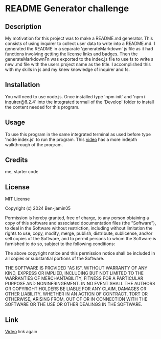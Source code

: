 # README Generator challenge

## Description

My motivation for this project was to make a README.md generator. This consists of using inquirer to collect user data to write into a README.md. I generated the README in a separate 'generateMarkdown' js file as it had functions involving getting the license links and badges. Then the generateMarkdownFn was exported to the index.js file to use fs to write a new .md file with the users project name as the title. I accomplished this with my skills in js and my knew knowledge of inquirer and fs. 

## Installation

You will need to use node.js. Once installed type 'npm init' and 'npm i inquirer@8.2.4' into the integrated termail of the 'Develop' folder to install the content needed for this program.

## Usage

To use this program in the same integrated terminal as used before type 'node index.js' to run the program.
This [video](https://drive.google.com/file/d/1z5KqEyR4LMsolp6-xYnZ6-W5YQDlBxAr/view) has a more indepth walkthrough of the program. 

## Credits 

me, starter code

## License

MIT License

Copyright (c) 2024 Ben-jamin05

Permission is hereby granted, free of charge, to any person obtaining a copy
of this software and associated documentation files (the "Software"), to deal
in the Software without restriction, including without limitation the rights
to use, copy, modify, merge, publish, distribute, sublicense, and/or sell
copies of the Software, and to permit persons to whom the Software is
furnished to do so, subject to the following conditions:

The above copyright notice and this permission notice shall be included in all
copies or substantial portions of the Software.

THE SOFTWARE IS PROVIDED "AS IS", WITHOUT WARRANTY OF ANY KIND, EXPRESS OR
IMPLIED, INCLUDING BUT NOT LIMITED TO THE WARRANTIES OF MERCHANTABILITY,
FITNESS FOR A PARTICULAR PURPOSE AND NONINFRINGEMENT. IN NO EVENT SHALL THE
AUTHORS OR COPYRIGHT HOLDERS BE LIABLE FOR ANY CLAIM, DAMAGES OR OTHER
LIABILITY, WHETHER IN AN ACTION OF CONTRACT, TORT OR OTHERWISE, ARISING FROM,
OUT OF OR IN CONNECTION WITH THE SOFTWARE OR THE USE OR OTHER DEALINGS IN THE
SOFTWARE.



## Link

[Video](https://drive.google.com/file/d/1z5KqEyR4LMsolp6-xYnZ6-W5YQDlBxAr/view) link again